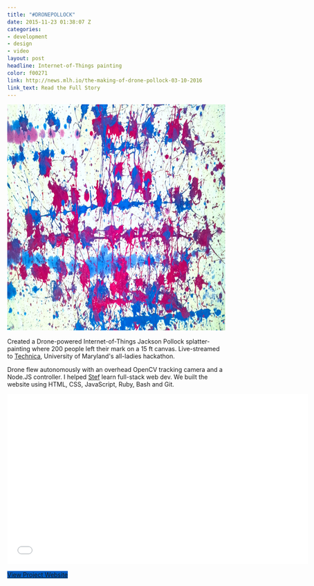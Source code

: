 ```yaml
---
title: "#DRONEPOLLOCK"
date: 2015-11-23 01:38:07 Z
categories:
- development
- design
- video
layout: post
headline: Internet-of-Things painting
color: f00271
link: http://news.mlh.io/the-making-of-drone-pollock-03-10-2016
link_text: Read the Full Story
---
```


<img src="/images/dronepollock.jpg" width="696px" height="522px" alt="DRONEPOLLOCK - IoT painting final" class="shadow" />

Created a Drone-powered Internet-of-Things Jackson Pollock splatter-painting where 200 people left their mark on a 15 ft canvas. Live-streamed to [Technica](http://gotechnica.org), University of Maryland's all-ladies hackathon.

Drone flew autonomously with an overhead OpenCV tracking camera and a Node.JS controller. I helped [Stef](http://stefcohen.com/) learn full-stack web dev. We built the website using HTML, CSS, JavaScript, Ruby, Bash and Git.

<iframe width="696" height="392" src="//player.vimeo.com/video/152479854" frameborder="0" allowfullscreen></iframe>

<a href="http://drone.gotechnica.org" class="btn secondary" target="_blank" style="background: #015DC4;"><span class="fa fa-link"></span>View Project Website</a>
